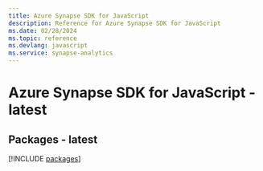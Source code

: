 ```yaml
---
title: Azure Synapse SDK for JavaScript
description: Reference for Azure Synapse SDK for JavaScript
ms.date: 02/28/2024
ms.topic: reference
ms.devlang: javascript
ms.service: synapse-analytics
---
```

# Azure Synapse SDK for JavaScript - latest
## Packages - latest
[!INCLUDE [packages](synapse-index.md)]